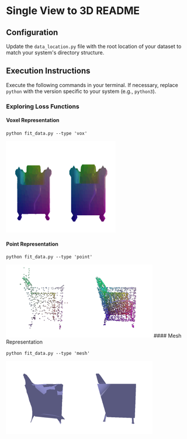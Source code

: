 # Single View to 3D README

## Configuration

Update the `data_location.py` file with the root location of your dataset to match your system's directory structure.

## Execution Instructions

Execute the following commands in your terminal. If necessary, replace `python` with the version specific to your system (e.g., `python3`).

### Exploring Loss Functions

#### Voxel Representation
```
python fit_data.py --type 'vox'
```
<img src ="vis_fit_data/combined_voxel.gif" width=300 height=250/>

#### Point Representation

```
python fit_data.py --type 'point'
```
<img src ="vis_fit_data/combined_pointclouds.gif" width=400/>
#### Mesh Representation

```
python fit_data.py --type 'mesh'
```
<img src ="vis_fit_data/combined_meshes.gif" width=400/>



